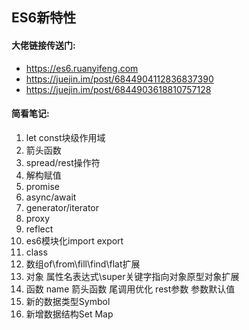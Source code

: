 ## ES6新特性
#### 大佬链接传送门:
- https://es6.ruanyifeng.com
- https://juejin.im/post/6844904112836837390
- https://juejin.im/post/6844903618810757128
#### 简看笔记:
1. let const块级作用域
2. 箭头函数
3. spread/rest操作符
4. 解构赋值
5. promise
6. async/await
7. generator/iterator
8. proxy
9. reflect
10. es6模块化import export
11. class
12. 数组of\from\fill\find\flat扩展
13. 对象 属性名表达式\super关键字指向对象原型对象扩展
14. 函数 name 箭头函数 尾调用优化 rest参数 参数默认值
13. 新的数据类型Symbol
14. 新增数据结构Set Map
